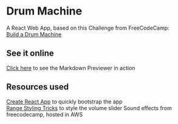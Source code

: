 # Drum Machine

A React Web App, based on this Challenge from FreeCodeCamp:  
[Build a Drum Machine](https://learn.freecodecamp.org/front-end-libraries/front-end-libraries-projects/build-a-drum-machine)

## See it online
[Click here](https://oddmagnet.github.io/Drum-Machine/) to see the Markdown Previewer in action

## Resources used
[Create React App](https://github.com/facebook/create-react-app) to quickly bootstrap the app  
[Range Styling Tricks](https://css-tricks.com/styling-cross-browser-compatible-range-inputs-css/) to style the volume slider
Sound effects from freecodecamp, hosted in AWS